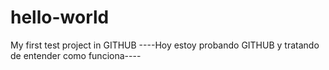 # hello-world
My first test project in GITHUB
----Hoy estoy probando GITHUB y tratando de entender como funciona----
